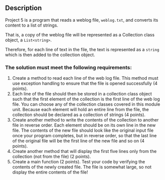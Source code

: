 ## Description

Project 5 is a program that reads a weblog file, `weblog.txt`, and converts its content to a list of strings.

That is, a copy of the weblog file will be represented as a Collection class object, a `List<string>`.

Therefore, for each line of text in the file, the text is represented as a `string` which is then added to the collection object.

### The solution must meet the following requirements:
1. Create a method to read each line of the web log file.  This method must use exception handling to ensure that the file is opened successfully (4 points).
2. Each line of the file should then be stored in a collection class object such that the first element of the collection is the first line of the web log file. You can choose any of the collection classes covered in this module unit.  Because each element will hold an entire line from the file, the collection should be declared as a collection of strings (4 points).
3. Create another method to write the contents of the collection to another file in reverse order. Each element should be on its own line in the new file. The contents of the new file should look like the original input file once your program completes, but in reverse order, so that the last line of the original file will be the first line of the new file and so on (4 points).
4. Create another method that will display the first five lines only from the collection (not from the file) (2 points).
5. Create a main function (2 points). Test your code by verifying the contents of the newly created file. The file is somewhat large, so not display the entire contents of the file!